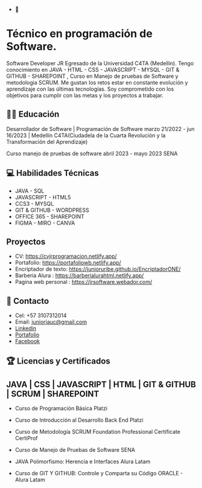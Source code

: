 - 👋 <Hola Mundo>
<h1>Técnico en programación de Software.</h1>

 Software Developer JR Egresado de la Universidad C4TA (Medellín). Tengo conocimiento en JAVA - HTML - CSS - JAVASCRIPT - MYSQL - GIT & GITHUB - SHAREPOINT , Curso en Manejo de pruebas de Software y metodologia SCRUM. Me gustan los retos estar en constante evolución y aprendizaje con las últimas tecnologías. Soy comprometido con los objetivos para cumplir con las metas y los proyectos a trabajar.

## :man_student:  Educación
Desarrollador de Software | Programación de Software
marzo 21/2022 - jun 16/2023 | Medellín
C4TA(Ciudadela de la Cuarta Revolución y la Transformación del Aprendizaje)

Curso manejo de pruebas de software 
abril 2023 - mayo 2023
SENA

## :computer:  Habilidades Técnicas
- JAVA - SQL
- JAVASCRIPT - HTML5
- CCS3 - MYSQL
- GIT & GITHUB - WORDPRESS
- OFFICE 365 - SHAREPOINT
- FIGMA - MIRO - CANVA


##  Proyectos 
 -  CV: https://cvjrprogramacion.netlify.app/
 - Portafolio: https://portafoliowb.netlify.app/
 - Encriptador de texto: https://junioruribe.github.io/EncriptadorONE/
 - Barberia Alura : https://barberialurahtml.netlify.app/
 - Pagina web personal : https://jrsoftware.webador.com/
  
## :pushpin:  Contacto
- Cel: +57 3107312014
- Email: <a href="juniorjauc@gmail.com" target="_blank">juniorjauc@gmail.com</a>
- <a href="https://www.linkedin.com/in/programadorjr/">Linkedin</a>
- <a href="portafoliowb.netlify.app">Portafolio</a>
- <a href="https://www.facebook.com/junioruribec">Facebook</a>


## :trophy: Licencias y Certificados

## JAVA | CSS | JAVASCRIPT | HTML | GIT & GITHUB | SCRUM | SHAREPOINT

- Curso de Programación Básica Platzi

- Curso de Introducción al Desarrollo Back End Platzi

- Curso de Metodología SCRUM Foundation Professional Certificate CertiProf

- Curso de Manejo de Pruebas de Software SENA

-  JAVA Polimorfismo: Herencia e Interfaces Alura Latam

- Curso de GIT Y GITHUB: Controle y Comparta su Código ORACLE - Alura Latam

<!---
junioruribe/junioruribe is a ✨ special ✨ repository because its `README.md` (this file) appears on your GitHub profile.
You can click the Preview link to take a look at your changes.
--->

